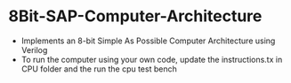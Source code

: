 # 8Bit-SAP-Computer-Architecture
- Implements an 8-bit Simple As Possible Computer Architecture using Verilog
- To run the computer using your own code, update the instructions.tx in CPU folder and the run the cpu test bench
